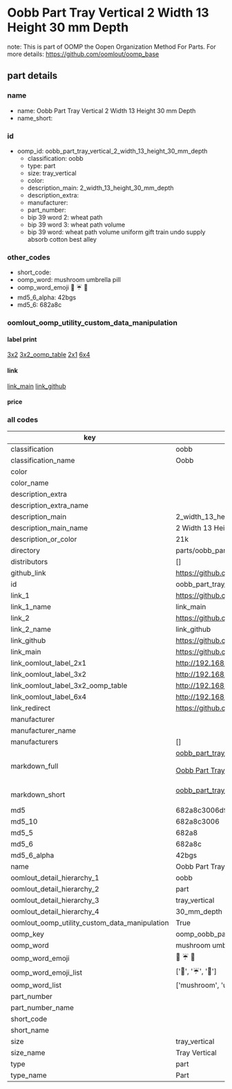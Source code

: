 # Oobb Part Tray Vertical 2 Width 13 Height 30 mm Depth  

note: This is part of OOMP the Oopen Organization Method For Parts. For more details: https://github.com/oomlout/oomp_base

##  part details
  







### name
* name: Oobb Part Tray Vertical 2 Width 13 Height 30 mm Depth
* name_short: 
### id
* oomp_id: oobb_part_tray_vertical_2_width_13_height_30_mm_depth
  * classification: oobb
  * type: part
  * size: tray_vertical
  * color: 
  * description_main: 2_width_13_height_30_mm_depth
  * description_extra: 
  * manufacturer: 
  * part_number: 
  * bip 39 word 2: wheat path
  * bip 39 word 3: wheat path volume
  * bip 39 word: wheat path volume uniform gift train undo supply absorb cotton best alley

### other_codes
* short_code: 
* oomp_word: mushroom umbrella pill
* oomp_word_emoji :mushroom: :umbrella: :pill:
* md5_6_alpha: 42bgs
* md5_6: 682a8c






### oomlout_oomp_utility_custom_data_manipulation
#### label print
[3x2](http://192.168.1.245:1112/?label=oomp%2042bgs)
[3x2_oomp_table](http://192.168.1.108:1112/?label=oomp%2042bgs)
[2x1](http://192.168.1.242:1112/?label=oomp%2042bgs)
[6x4](http://192.168.1.55:1112/?label=oomp%2042bgs)    

#### link

[link_main](https://github.com/oomlout/oomlout_oomp_version_1_messy/tree/main/parts/oobb_part_tray_vertical_2_width_13_height_30_mm_depth) [link_github](https://github.com/oomlout/oomlout_oomp_version_1_messy/tree/main/parts/oobb_part_tray_vertical_2_width_13_height_30_mm_depth)                             

#### price







### all codes 
| key | value |  
| --- | --- |  
| classification | oobb |  
| classification_name | Oobb |  
| color |  |  
| color_name |  |  
| description_extra |  |  
| description_extra_name |  |  
| description_main | 2_width_13_height_30_mm_depth |  
| description_main_name | 2 Width 13 Height 30 mm Depth |  
| description_or_color | 21k |  
| directory | parts/oobb_part_tray_vertical_2_width_13_height_30_mm_depth |  
| distributors | [] |  
| github_link | https://github.com/oomlout/oomlout_oomp_part_src/tree/main/parts/oobb_part_tray_vertical_2_width_13_height_30_mm_depth |  
| id | oobb_part_tray_vertical_2_width_13_height_30_mm_depth |  
| link_1 | https://github.com/oomlout/oomlout_oomp_version_1_messy/tree/main/parts/oobb_part_tray_vertical_2_width_13_height_30_mm_depth |  
| link_1_name | link_main |  
| link_2 | https://github.com/oomlout/oomlout_oomp_version_1_messy/tree/main/parts/oobb_part_tray_vertical_2_width_13_height_30_mm_depth |  
| link_2_name | link_github |  
| link_github | https://github.com/oomlout/oomlout_oomp_version_1_messy/tree/main/parts/oobb_part_tray_vertical_2_width_13_height_30_mm_depth |  
| link_main | https://github.com/oomlout/oomlout_oomp_version_1_messy/tree/main/parts/oobb_part_tray_vertical_2_width_13_height_30_mm_depth |  
| link_oomlout_label_2x1 | http://192.168.1.242:1112/?label=oomp%2042bgs |  
| link_oomlout_label_3x2 | http://192.168.1.245:1112/?label=oomp%2042bgs |  
| link_oomlout_label_3x2_oomp_table | http://192.168.1.108:1112/?label=oomp%2042bgs |  
| link_oomlout_label_6x4 | http://192.168.1.55:1112/?label=oomp%2042bgs |  
| link_redirect | https://github.com/oomlout/oomlout_oomp_version_1_messy/tree/main/parts/oobb_part_tray_vertical_2_width_13_height_30_mm_depth |  
| manufacturer |  |  
| manufacturer_name |  |  
| manufacturers | [] |  
| markdown_full | [oobb_part_tray_vertical_2_width_13_height_30_mm_depth](none)<br>[](none)<br>[Oobb Part Tray Vertical 2 Width 13 Height 30 Mm Depth](none)<br><br> |  
| markdown_short | [oobb_part_tray_vertical_2_width_13_height_30_mm_depth](none)<br><br> |  
| md5 | 682a8c3006d9dd9f9c30eed7eba83fcf |  
| md5_10 | 682a8c3006 |  
| md5_5 | 682a8 |  
| md5_6 | 682a8c |  
| md5_6_alpha | 42bgs |  
| name | Oobb Part Tray Vertical 2 Width 13 Height 30 mm Depth |  
| oomlout_detail_hierarchy_1 | oobb |  
| oomlout_detail_hierarchy_2 | part |  
| oomlout_detail_hierarchy_3 | tray_vertical |  
| oomlout_detail_hierarchy_4 | 30_mm_depth |  
| oomlout_oomp_utility_custom_data_manipulation | True |  
| oomp_key | oomp_oobb_part_tray_vertical_2_width_13_height_30_mm_depth |  
| oomp_word | mushroom umbrella pill |  
| oomp_word_emoji | :mushroom: :umbrella: :pill: |  
| oomp_word_emoji_list | [':mushroom:', ':umbrella:', ':pill:'] |  
| oomp_word_list | ['mushroom', 'umbrella', 'pill'] |  
| part_number |  |  
| part_number_name |  |  
| short_code |  |  
| short_name |  |  
| size | tray_vertical |  
| size_name | Tray Vertical |  
| type | part |  
| type_name | Part |  
